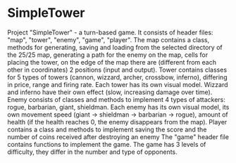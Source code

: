 # SimpleTower
Project "SimpleTower" - a turn-based game.
It consists of header files: "map", "tower", "enemy", "game", "player".
The map contains a class, methods for generating, saving and loading from the selected directory of the 25/25 map, generating a path for the enemy on the map, cells for placing the tower, on the edge of the map there are (different from each other in coordinates) 2 positions (input and output).
Tower contains classes for 5 types of towers (cannon, wizzard, archer, crossbow, inferno), differing in price, range and firing rate. Each tower has its own visual model. Wizzard and inferno have their own effect (slow, increasing damage over time).
Enemy consists of classes and methods to implement 4 types of attackers: rogue, barbarian, giant, shieldman. Each enemy has its own visual model, its own movement speed (giant -> shieldman -> barbarian -> rogue), amount of health (if the health reaches 0, the enemy disappears from the map).
Player contains a class and methods to implement saving the score and the number of coins received after destroying an enemy
The "game" header file contains functions to implement the game. The game has 3 levels of difficulty, they differ in the number and type of opponents.

